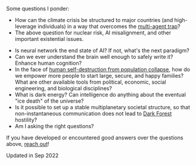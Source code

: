 Some questions I ponder:

- How can the climate crisis be structured to major countries (and high-leverage individuals) in a way that overcomes the [multi-agent trap](https://slatestarcodex.com/2014/07/30/meditations-on-moloch/)?
- The above question for nuclear risk, AI misalignment, and other important existential issues.
<!-- - How do we restore optimism in people? If formal religions are losing popularity, what supplants them to provide faith and community? -->
- Is neural network the end state of AI? If not, what's the next paradigm?
- Can we ever understand the brain well enough to safely write it? Enhance human cognition?
- In the face of [human self-destruction from population collapse](https://en.wikipedia.org/wiki/Demographics_of_South_Korea), how do we empower more people to start large, secure, and happy families? What are other available tools from political, economic, social engineering, and biological disciplines?
- What is dark energy? Can intelligence do anything about the eventual "ice death" of the universe?
- Is it possible to set up a stable multiplanetary societal structure, so that non-instantaneous communication does not lead to [Dark Forest](https://en.wikipedia.org/wiki/The_Dark_Forest) hostility?
- Am I asking the right questions?

If you have developed or encountered good answers over the questions above, [reach out](mailto:yijiachen@pm.me)!

Updated in Sep 2022
